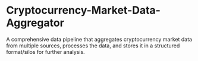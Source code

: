 # Cryptocurrency-Market-Data-Aggregator
A comprehensive data pipeline that aggregates cryptocurrency market data from multiple sources, processes the data, and stores it in a structured format/silos for further analysis.
